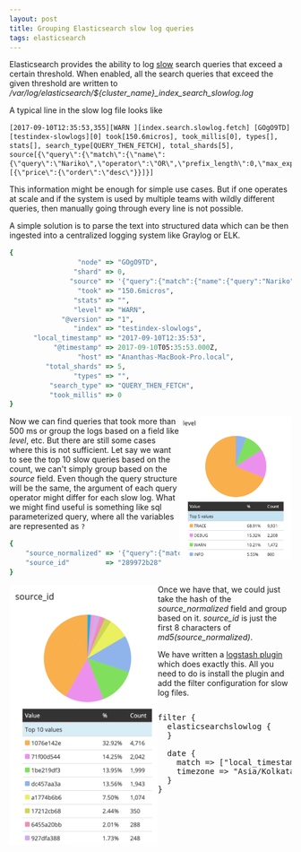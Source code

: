 ```yaml
---
layout: post
title: Grouping Elasticsearch slow log queries
tags: elasticsearch
---
```


Elasticsearch provides the ability to log
[slow](https://www.elastic.co/guide/en/elasticsearch/reference/current/index-modules-slowlog.html)
search queries that exceed a certain threshold. When enabled, all the
search queries that exceed the given threshold are written to
*/var/log/elasticsearch/${cluster_name}_index_search_slowlog.log*


A typical line in the slow log file looks like
```
[2017-09-10T12:35:53,355][WARN ][index.search.slowlog.fetch] [GOgO9TD]
[testindex-slowlogs][0] took[150.6micros], took_millis[0], types[],
stats[], search_type[QUERY_THEN_FETCH], total_shards[5],
source[{\"query\":{\"match\":{\"name\":{\"query\":\"Nariko\",\"operator\":\"OR\",\"prefix_length\":0,\"max_expansions\":50,\"fuzzy_transpositions\":true,\"lenient\":false,\"zero_terms_query\":\"NONE\",\"boost\":1.0}}},\"sort\":[{\"price\":{\"order\":\"desc\"}}]}]
```

This information might be enough for simple use cases. But if one
operates at scale and if the system is used by multiple teams with
wildly different queries, then manually going through every line is
not possible.

A simple solution is to parse the text into structured data which can
be then ingested into a centralized logging system like Graylog or ELK.

```ruby
{
                 "node" => "GOgO9TD",
                "shard" => 0,
               "source" => '{"query":{"match":{"name":{"query":"Nariko","operator":"OR","prefix_length":0,"max_expansions":50,"fuzzy_transpositions":true,"lenient":false,"zero_terms_query":"NONE","boost":1.0}}},"sort":[{"price":{"order":"desc"}}]}',
                 "took" => "150.6micros",
                "stats" => "",
                "level" => "WARN",
             "@version" => "1",
                "index" => "testindex-slowlogs",
      "local_timestamp" => "2017-09-10T12:35:53",
           "@timestamp" => 2017-09-10T05:35:53.000Z,
                 "host" => "Ananthas-MacBook-Pro.local",
         "total_shards" => 5,
                "types" => "",
          "search_type" => "QUERY_THEN_FETCH",
          "took_millis" => 0
}
```

<img src="/public/images/es-slow-info.png" style="width: 200px; float: right"/>

Now we can find queries that took more than 500 ms or group the logs
based on a field like *level*, etc. But there are still some cases
where this is not sufficient. Let say we want to see the top 10 slow
queries based on the count, we can't simply group based on the
*source* field. Even though the query structure will be the same, the
argument of each query operator might differ for each slow log. What
we might find useful is something like sql parameterized query, where
all the variables are represented as `?`



```ruby
{
    "source_normalized" => '{"query":{"match":{"name":{"boost":1.0,"fuzzy_transpositions":true,"lenient":false,"max_expansions":50,"operator":"OR","prefix_length":0,"query":"?","zero_terms_query":"NONE"}}},"sort":[{"price":{"order":"desc"}}]}'
    "source_id"         => "289972b28"
}
```

<img src="/public/images/es-slow-source-id.png" style="width: 265px; float: left"/>

Once we have that, we could just take the hash of the *source_normalized*
field and group based on it. *source_id* is just the first 8 characters
of *md5(source_normalized)*.

We have written a [logstash
plugin](https://github.com/ananthakumaran/logstash-filter-elasticsearchslowlog)
which does exactly this. All you need to do is install the plugin and
add the filter configuration for slow log files.

<pre style="float: left; width: calc(100% - 265px)">
filter {
  elasticsearchslowlog {
  }

  date {
    match => ["local_timestamp", "ISO8601"]
    timezone => "Asia/Kolkata"
  }
}
</pre>
